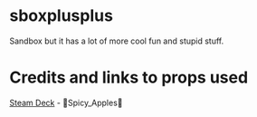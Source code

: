 # sboxplusplus
Sandbox but it has a lot of more cool fun and stupid stuff.


# Credits and links to props used
[Steam Deck](https://steamcommunity.com/sharedfiles/filedetails/?id=2552541374) -  🍎Spicy_Apples🍎 